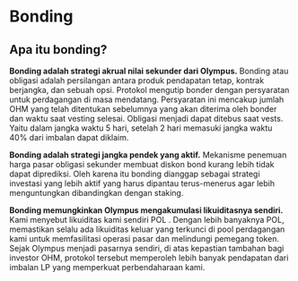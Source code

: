# Bonding

## Apa itu bonding?

**Bonding adalah strategi akrual nilai sekunder dari Olympus.** Bonding atau obligasi adalah persilangan antara produk pendapatan tetap, kontrak berjangka, dan sebuah opsi. Protokol mengutip bonder dengan persyaratan untuk perdagangan di masa mendatang. Persyaratan ini mencakup jumlah OHM yang telah ditentukan sebelumnya yang akan diterima oleh bonder dan waktu saat vesting selesai. Obligasi menjadi dapat ditebus saat vests. Yaitu dalam jangka waktu 5 hari, setelah 2 hari memasuki jangka waktu 40% dari imbalan dapat diklaim.

**Bonding adalah strategi jangka pendek yang aktif.** Mekanisme penemuan harga pasar obligasi sekunder membuat diskon bond kurang lebih tidak dapat diprediksi. Oleh karena itu bonding dianggap sebagai strategi investasi yang lebih aktif yang harus dipantau terus-menerus agar lebih menguntungkan dibandingkan dengan staking.

**Bonding memungkinkan Olympus mengakumulasi likuiditasnya sendiri.** Kami menyebut likuiditas kami sendiri POL . Dengan lebih banyaknya POL, memastikan selalu ada likuiditas keluar yang terkunci di pool perdagangan kami untuk memfasilitasi operasi pasar dan melindungi pemegang token. Sejak Olympus menjadi pasarnya sendiri, di atas kepastian tambahan bagi investor OHM, protokol tersebut memperoleh lebih banyak pendapatan dari imbalan LP yang memperkuat perbendaharaan kami.

